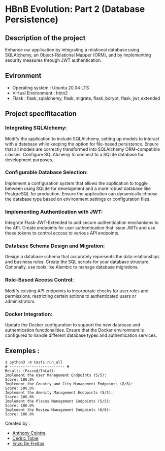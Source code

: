 # HBnB Evolution: Part 2 (Database Persistence)

## Description of the project
Enhance our application by integrating a relational database using SQLAlchemy, an Object-Relational Mapper (ORM), and by implementing security measures through JWT authentication.

## Evironment
- Operating system : Ubuntu 20.04 LTS
- Virtual Environment : hbtn2
- Flask : flask_sqlalchemy, flask_migrate, flask_bcrypt, flask_jwt_extended

## Project specifitacation

### Integrating SQLAlchemy:
Modify the application to include SQLAlchemy, setting up models to interact with a database while keeping the option for file-based persistence.
Ensure that all models are correctly transformed into SQLAlchemy ORM-compatible classes.
Configure SQLAlchemy to connect to a SQLite database for development purposes.

### Configurable Database Selection:
Implement a configuration system that allows the application to toggle between using SQLite for development and a more robust database like PostgreSQL for production.
Ensure the application can dynamically choose the database type based on environment settings or configuration files.

### Implementing Authentication with JWT:
Integrate Flask-JWT-Extended to add secure authentication mechanisms to the API.
Create endpoints for user authentication that issue JWTs and use these tokens to control access to various API endpoints.

### Database Schema Design and Migration:
Design a database schema that accurately represents the data relationships and business rules.
Create the SQL scripts for your database structure. Optionally, use tools like Alembic to manage database migrations.

### Role-Based Access Control:
Modify existing API endpoints to incorporate checks for user roles and permissions, restricting certain actions to authenticated users or administrators.

### Docker Integration:
Update the Docker configuration to support the new database and authentication functionalities.
Ensure that the Docker environment is configured to handle different database types and authentication services.

## Exemples :
```
$ python3 -m tests.run_all
# ------------------------- #
Results (Passed/Total):
Implement the User Management Endpoints (5/5):
Score: 100.0%
Implement the Country and City Management Endpoints (8/8):
Score: 100.0%
Implement the Amenity Management Endpoints (5/5):
Score: 100.0%
Implement the Places Management Endpoints (5/5):
Score: 100.0%
Implement the Review Management Endpoints (6/6):
Score: 100.0%
```

Created by : 
- [Anthony Cointre](https://github.com/AnthonyCointre/)
- [Cédric Tobie](https://github.com/HolbieWan/)
- [Enzo De Freitas](https://github.com/psychohight/)
